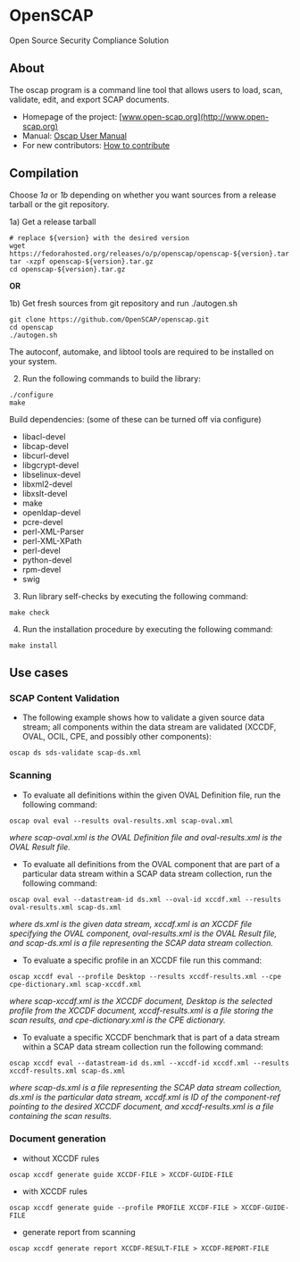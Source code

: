 # OpenSCAP

Open Source Security Compliance Solution

## About

The oscap program is a command line tool that allows users to load, scan,
validate, edit, and export SCAP documents.

 * Homepage of the project: [www.open-scap.org](http://www.open-scap.org)
 * Manual: [Oscap User Manual](https://github.com/OpenSCAP/openscap/blob/maint-1.0/docs/manual/manual.adoc)
 * For new contributors: [How to contribute](https://github.com/OpenSCAP/openscap/blob/maint-1.0/docs/contribute/contribute.adoc)

## Compilation

Choose *1a* or *1b* depending on whether you want sources from a release tarball or the git repository.

1a) Get a release tarball
```
# replace ${version} with the desired version
wget https://fedorahosted.org/releases/o/p/openscap/openscap-${version}.tar.gz
tar -xzpf openscap-${version}.tar.gz
cd openscap-${version}.tar.gz
```

**OR**

1b) Get fresh sources from git repository and run ./autogen.sh
```
git clone https://github.com/OpenSCAP/openscap.git
cd openscap
./autogen.sh
```
The autoconf, automake, and libtool tools are required to be installed on your system.

2) Run the following commands to build the library:
```
./configure
make
```
Build dependencies:
(some of these can be turned off via configure)
 * libacl-devel
 * libcap-devel
 * libcurl-devel
 * libgcrypt-devel
 * libselinux-devel
 * libxml2-devel
 * libxslt-devel
 * make
 * openldap-devel
 * pcre-devel
 * perl-XML-Parser
 * perl-XML-XPath
 * perl-devel
 * python-devel
 * rpm-devel
 * swig

3) Run library self-checks by executing the following command:
```
make check
```

4) Run the installation procedure by executing the following command:
```
make install
```


## Use cases

### SCAP Content Validation

 * The following example shows how to validate a given source data stream; all components within the data stream are validated (XCCDF, OVAL, OCIL, CPE, and possibly other components):
```
oscap ds sds-validate scap-ds.xml
```


### Scanning

 * To evaluate all definitions within the given OVAL Definition file, run the following command:
```
oscap oval eval --results oval-results.xml scap-oval.xml
```
*where scap-oval.xml is the OVAL Definition file and oval-results.xml is the OVAL Result file.*

 * To evaluate all definitions from the OVAL component that are part of a particular data stream within a SCAP data stream collection, run the following command:
```
oscap oval eval --datastream-id ds.xml --oval-id xccdf.xml --results oval-results.xml scap-ds.xml
```
*where ds.xml is the given data stream, xccdf.xml is an XCCDF file specifying the OVAL component, oval-results.xml is the OVAL Result file, and scap-ds.xml is a file representing the SCAP data stream collection.*

 * To evaluate a specific profile in an XCCDF file run this command:
```
oscap xccdf eval --profile Desktop --results xccdf-results.xml --cpe cpe-dictionary.xml scap-xccdf.xml
```
*where scap-xccdf.xml is the XCCDF document, Desktop is the selected profile from the XCCDF document, xccdf-results.xml is a file storing the scan results, and cpe-dictionary.xml is the CPE dictionary.*

 * To evaluate a specific XCCDF benchmark that is part of a data stream within a SCAP data stream collection run the following command:
```
oscap xccdf eval --datastream-id ds.xml --xccdf-id xccdf.xml --results xccdf-results.xml scap-ds.xml
```
*where scap-ds.xml is a file representing the SCAP data stream collection, ds.xml is the particular data stream, xccdf.xml is ID of the component-ref pointing to the desired XCCDF document, and xccdf-results.xml is a file containing the scan results.*


### Document generation

 * without XCCDF rules
```
oscap xccdf generate guide XCCDF-FILE > XCCDF-GUIDE-FILE
```

 * with XCCDF rules
```
oscap xccdf generate guide --profile PROFILE XCCDF-FILE > XCCDF-GUIDE-FILE
```

 *  generate report from scanning
```
oscap xccdf generate report XCCDF-RESULT-FILE > XCCDF-REPORT-FILE
```
